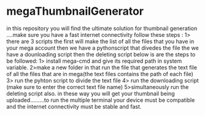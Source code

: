 # megaThumbnailGenerator
in this repository you will find the ultimate solution for thumbnail generation ....make sure you have a fast internet connectivity
follow these steps :
1> there are 3 scripts the first will make the list of all the files that you have in your mega account then we have a pythonscript that divedes the file the we have a dounloading script then the deleting script below is are the steps to be followed:
1> install mega-cmd and give its required path in system variable.
2>make a new folder in that run the file that generates the text file of all the files that are in mega(the text files contains the path of each file)
3> run the pyhton script to divide the text file
4> run the downloading script (make sure to enter the correct text file name)
5>simultaneously run the deleting script also.
in these way you will get your thumbnail being uploaded.........to run the multiple terminal your device must be compatible and the internet connectivity must be stable and fast.
